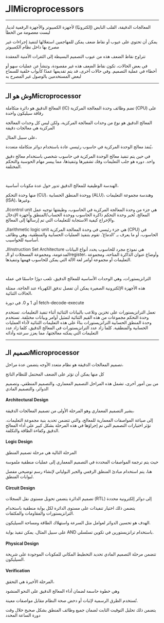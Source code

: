 # الـMicroprocessors

<hr>

المعالجات الدقيقة، القلب النابض (إلكترونيًا) لأجهزة الكمبيوتر والأجهزة الرقمية لدينا، ليست معصومة من الخطأ

يمكن أن تحتوي على عيوب أو نقاط ضعف يمكن للمهاجمين استغلالها لتنفيذ إجراءات غير مصرح بها داخل نظام الكمبيوتر

تتراوح نقاط الضعف هذه من عيوب التصميم البسيطة إلى الثغرات الأمنية المعقدة

في بعض الحالات، تكون نقاط الضعف هذه غير مقصودة، وتنشأ عن عمليات سهو أو أخطاء في عملية التصميم. وفي حالات أخرى، قد يتم تقديمها عمدًا كأبواب خلفية للسماح لبعض المستخدمين بالوصول غير المصرح به


<hr>

## وش هو الـMicroprocessor

المعالج الدقيق هو دائرة متكاملة (IC) تضم وظائف وحدة المعالجة المركزية (CPU) على رقاقة سيليكون واحدة

 المعالج الدقيق هو نوع من وحدات المعالجة المركزية، ولكن ليس كل وحدات المعالجة المركزية هي معالجات دقيقة

على سبيل المثال،

 يُنفذ معالج الوحدة المركزية في حاسوب رئيسي عادة باستخدام دوائر متكاملة متعددة،

 في حين يتم تنفيذ معالج الوحدة المركزية في حاسوب شخصي باستخدام معالج دقيق واحد. دوره هو جلب التعليمات وفك تشفيرها وتنفيذها، مما ييسر مهام الحوسبة والتحكم المختلفة.

 <br>

 الهندسة الوظيفية للمعالج الدقيق تدور حول عدة مكونات أساسية، 

منها وحدة التحكم (CU)، ووحدة المنطق الحسابية (ALU)، وهندسة مجموعة التعليمات (ISA)، وغيرها.


الـcontrol unit هي جزء من وحدة المعالجة المركزية في الحاسوب، وظيفتها توجيه عمل المعالج. تُخبر وحدة التحكم ذاكرة الحاسوب ووحدة الحساب/المنطق وأجهزة الإدخال والإخراج كيفية الاستجابة للتعليمات التي تم إرسالها إلى المعالج.

الـarithmetic logic unit هي جزء رئيسي في وحدة المعالجة المركزية (CPU) في الحاسوب، أو ما يعرف بـ 'الدماغ'. تقوم بتنفيذ العمليات الحسابية والمنطقية، وهي وظائف أساسية للحواسيب.


الـInstruction Set Architecture هي نموذج مجرد للحاسوب يحدد أنواع البيانات المدعومة، ومجموعة المسجلات او الـregister، وأوضاع عنوان الذاكرة المتاحة، ومجموعة التعليمات أو مجموعة أوامر لغة الآلة التي يمكن للحاسوب فهمها وتنفيذها.


<br>


الترانزيستورات، وهي الوحدات الأساسية للمعالج الدقيق، تلعب دورًا حاسمًا في عمله

 هذه الأجهزة الإلكترونية الصغيرة يمكن أن تفصل تدفق الكهرباء عند الحاجة، ممثلة الحالات الثنائية،

 أي 1 و 0. في دورة fetch-decode-execute

 تعمل الترانزيستورات على تخزين وتلاعب بالبيانات الثنائية أثناء تنفيذ التعليمات. تستخدم وحدة التحكم مجموعات من هذه القيم الثنائية لتمثيل أوامر وبيانات مختلفة. تستخدم وحدة المنطق الحسابية الترانزيستورات بناءً على هذه التعليمات الثنائية لأداء العمليات الحسابية والمنطقية. كلما زاد عدد الترانزيستورات في المعالج الدقيق، كلما زاد عدد التعليمات التي يمكنه معالجتها، مما يعزز سرعته وأدائه



 <hr>

 ## تصميم الـMicroprocessor

 تصميم المعالجات الدقيقة هو نظام متعدد الأوجه يتضمن عدة مراحل، 
 
 كل منها يمكن أن تؤثر على الضعف المحتمل للنظام الناتج
 
 من بين أمور أخرى، تشمل هذه المراحل التصميم المعماري، والتصميم المنطقي، وتصميم الدوائر، والتصميم المادي

 #### Architectural Design
يشير التصميم المعماري وهو المرحلة الأولى من تصميم المعالجات الدقيقة، 

إلى صياغة المواصفات المعمارية للمعالج، والتي تتضمن تحديد بنية مجموعة التعليمات. تؤثر اختيارات التصميم التي تم إجراؤها في هذه المرحلة بشكل كبير على أداء المعالج الدقيق وكفاءة الطاقة والتكلفة.

#### Logic Design

المرحلة التالية هي مرحلة تصميم المنطق

حيث يتم ترجمة المواصفات المحددة في التصميم المعماري إلى عمليات منطقية ملموسة

هنا، يتم استخدام مبادئ المنطق الرقمي والجبر البولياني لإنشاء رسم توضيحي مفصل لبوابات المنطق. 

#### Circuit Design

تصميم الدائرة يتضمن تحويل مستوى نقل السجلات (RTL) إلى دوائر إلكترونية محددة

 يتضمن ذلك اختيار تنفيذات على مستوى الدائرة لكل بوابة منطقية باستخدام الترانزيستورات والمقاومات والمكثفات.

 الهدف هو تحسين الدوائر لعوامل مثل السرعة واستهلاك الطاقة ومساحة السيليكون.

 على سبيل المثال، يمكن تنفيذ بوابة AND باستخدام ترانزيستورين في تكوين تسلسلي.

#### Physical Design

تتضمن مرحلة التصميم المادي تحديد التخطيط المكاني للمكونات الموجودة على شريحة السيليكون. 

#### Verification

المرحلة الأخيرة هي التحقق،

وهي خطوة حاسمة لضمان أداء المعالج الدقيق على النحو المنشود 

تُستخدم الطرق الرسمية لإثبات أو دحض صحة النظام مقابل مواصفات معينة.

يتضمن ذلك تحليل التوقيت الثابت لضمان جميع وظائف المنطق بشكل صحيح خلال وقت دورة الساعة المحدد
